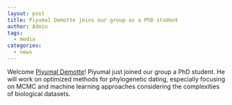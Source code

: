 ```yaml
---
layout: post
title: Piyumal Demotte joins our group as a PhD student
author: Admin
tags:
  - media
categories: 
  - news
---
```


Welcome [Piyumal Demotte](/people/demotte/)! Piyumal just joined our group a PhD student. He will work on optimized methods for phylogenetic dating, especially focusing on MCMC and machine learning approaches considering the complexities of biological datasets.


